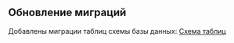 ## Обновление миграций

Добавлены миграции таблиц схемы базы данных: <a href="https://drawsql.app/teams/--195/diagrams/profile">Схема таблиц</a>